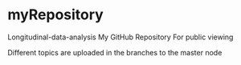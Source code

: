 # myRepository
Longitudinal-data-analysis
My GitHub Repository
For public viewing

Different topics are uploaded in the branches to the master node

